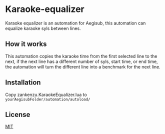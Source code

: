 # Karaoke-equalizer
Karaoke equalizer is an automation for Aegisub, this automation can equalize karaoke syls between lines.
## How it works
This automation copies the karaoke time from the first selected line to the next, if the next line has a different number of syls, start time, or end time, the automation will turn the different line into a benchmark for the next line.
## Installation
Copy zankenzu.KaraokeEqualizer.lua to `yourAegisubFolder/automation/autoload/`
## License
[MIT](https://github.com/ridwanchaniago84/Karaoke-equalizer/blob/main/LICENSE)
